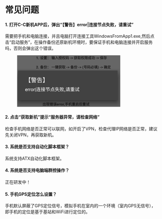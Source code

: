 # 常见问题

#### 1. 打开C-C新机APP后，弹出“【警告】error|连接节点失败，请重试”

需要把手机和电脑连接，并且电脑打开连接工具WindowsFromApp1.exe,然后点击“启动服务”，在操作备份还原新机环境时，要保证手机和电脑连接并开启服务吗，否则会弹出这个错误。

<figure><img src="../.gitbook/assets/image.png" alt=""><figcaption></figcaption></figure>

#### 2. 点击“获取新机”提示“服务器异常，请检查网络”

检查手机网络是否正常可以联网，如开启了VPN，检查代理IP网络是否正常，建议先关闭VPN，再获取新机。

#### 3. 系统是否支持自动化脚本框架？

系统支持ATX自动化脚本框架。

#### 4. 系统是否支持电脑端群控操作？

正在研发中！

#### 5. 手机GPS定位怎么设置？

手机默认屏蔽了GPS定位信号，模拟手机在室内的一个环境（室内GPS无信号），即手机的定位是基于基站和WiFi进行定位的。
